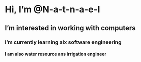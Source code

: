 # Hi, I’m @N-a-t-n-a-e-l
## I’m interested in working with computers
### I’m currently learning alx software engineering
#### I am also water resource ans irrigation engineer

